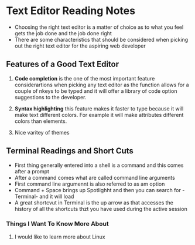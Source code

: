 
# Text Editor Reading Notes
- Choosing the right text editor is a matter of choice as to what you feel gets the job done and the job done right
- There are some characteristics that should be considered when picking out the right text editor for the aspiring web developer

## __Features of a Good Text Editor__

1. __Code completion__ is the one of the most important feature considerartions when picking any text editor as the function allows for a couple of nkeys to be typed and it will offer a library of code option suggestions to the developer.

4. __Syntax highlighting__ this feature makes it faster to type because it will make text different colors. For example it will make attributes different colors than elements.

6. Nice varitey of themes

## Terminal Readings and Short Cuts

- First thing generally entered into a shell is a command and this comes after a prompt
- After a command comes what are called command line arguments
- First command line argumennt is also referred to as am option
- Command + Space brings up Spotlighht and then you can search for -Terminal- and it will load
- A great shortcvut in Terminal is the up arrow as that accesses the history of all the    shortcuts thzt you have used during the active session

### __Things I Want To Know More About__

1. I would like to learn more about Linux
